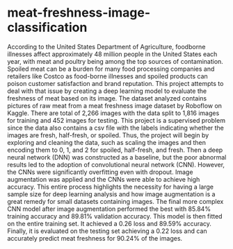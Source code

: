 # meat-freshness-image-classification

According to the United States Department of Agriculture, foodborne illnesses affect approximately 48 million people in the United States each year, with meat and poultry being among the top sources of contamination. Spoiled meat can be a burden for many food processing companies and retailers like Costco as food-borne illnesses and spoiled products can poison customer satisfaction and brand reputation. This project attempts to deal with that issue by creating a deep learning model to evaluate the freshness of meat based on its image. The dataset analyzed contains pictures of raw meat from a meat freshness image dataset by Roboflow on Kaggle. There are total of 2,266 images with the data split to 1,816 images for training and 452 images for testing. This project is a supervised problem since the data also contains a csv file with the labels indicating whether the images are fresh, half-fresh, or spoiled. Thus, the project will begin by exploring and cleaning the data, such as scaling the images and then encoding them to 0, 1, and 2 for spoiled, half-fresh, and fresh. Then a deep neural network (DNN) was constructed as a baseline, but the poor abnormal results led to the adoption of convolutional neural network (CNN). However, the CNNs were significantly overfitting even with dropout. Image augmentation was applied and the CNNs were able to achieve high accuracy. This entire process highlights the necessity for having a large sample size for deep learning analysis and how image augmentation is a great remedy for small datasets containing images. The final more complex CNN model after image augmentation performed the best with 85.84% training accuracy and 89.81% validation accuracy. This model is then fitted on the entire training set. It achieved a 0.26 loss and 89.59% accuracy. Finally, it is evaluated on the testing set achieving a 0.22 loss and can accurately predict meat freshness for 90.24% of the images.
